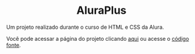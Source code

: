 <h1 align = "center">AluraPlus</h1>
Um projeto realizado durante o curso de HTML e CSS da Alura.

Você pode acessar a página do projeto clicando <a href="https://aluraplus-two-kohl.vercel.app/">aqui</a> ou acesse o <a href="https://github.com/EricArimura/aluraplus">código fonte</a>.
